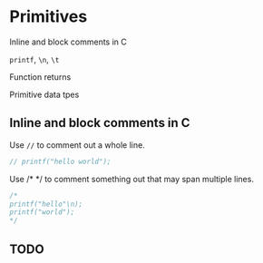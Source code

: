 # Primitives

Inline and block comments in C

`printf`, `\n`, `\t`

Function returns

Primitive data tpes

## Inline and block comments in C

Use `//` to comment out a whole line.

```c
// printf("hello world");
```

Use /* */ to comment something out that may span multiple lines.

```c
/*
printf("hello"\n);
printf("world"); 
*/
```

## TODO
